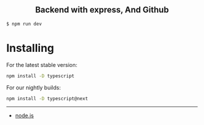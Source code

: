 <h2 align="center">Backend with express, And Github</h2>

```bash
$ npm run dev
```

# Installing
For the latest stable version:
```bash
npm install -D typescript
```
For our nightly builds:
```bash
npm install -D typescript@next
```
<hr>

* [node.js](https://nodejs.org/en)